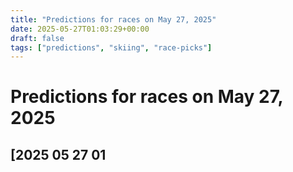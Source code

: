 ```yaml
---
title: "Predictions for races on May 27, 2025"
date: 2025-05-27T01:03:29+00:00
draft: false
tags: ["predictions", "skiing", "race-picks"]
---
```


# Predictions for races on May 27, 2025

## [2025 05 27 01

